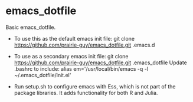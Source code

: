 emacs_dotfile
=============

Basic emacs_dotfile.

* To use this as the default emacs init file:
git clone https://github.com/prairie-guy/emacs_dotfile.git .emacs.d

* To use as a secondary emacs init file:
git clone https://github.com/prairie-guy/emacs_dotfile.git .emacs_dotfile
Update .bashrc to include: alias em='/usr/local/bin/emacs -q -l ~/.emacs_dotfile/init.el'

* Run setup.sh to configure emacs with Ess, which is not part of the package libraries. It adds functionality for both R and Julia.

